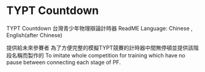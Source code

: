 # TYPT Countdown

TYPT Countdown 台灣青少年物理辯論計時器
ReadME Language: Chinese , English(after Chinese)

提供給未來參賽者 為了方便完整的模擬TYPT競賽的計時器中間無停頓並提供該階段名稱而製作的
To imitate whole competition for training which have no pause between connecting each stage of PF.
